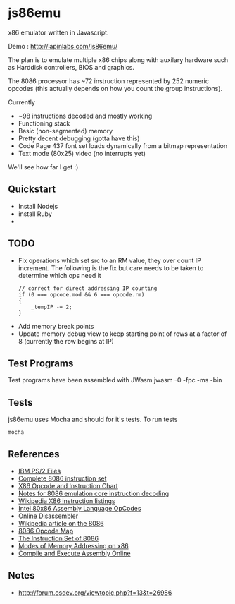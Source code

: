 js86emu
=======

x86 emulator written in Javascript.

Demo : http://lapinlabs.com/js86emu/

The plan is to emulate multiple x86 chips along with auxilary hardware such as
Harddisk controllers, BIOS and graphics.

The 8086 processor has ~72 instruction represented by 252 numeric opcodes (this actually depends on how you count the group instructions).

Currently

*  ~98 instructions decoded and mostly working
*  Functioning stack
*  Basic (non-segmented) memory
*  Pretty decent debugging (gotta have this)
*  Code Page 437 font set loads dynamically from a bitmap representation
*  Text mode (80x25) video (no interrupts yet)

We'll see how far I get :)

Quickstart
----
* Install Nodejs
* install Ruby
* 

TODO
----
* Fix operations which set src to an RM value, they over count IP increment. The following is the fix but care needs to be taken to determine which ops need it
  ```
  // correct for direct addressing IP counting
  if (0 === opcode.mod && 6 === opcode.rm)
  {
      _tempIP -= 2;
  }
  ```
* Add memory break points
* Update memory debug view to keep starting point of rows at a factor of 8 (currently the row begins at IP)

Test Programs
-------------
Test programs have been assembled with JWasm
jwasm -0 -fpc -ms -bin

Tests
-----
js86emu uses Mocha and should for it's tests. To run tests
  ```
  mocha
  ```

References
----------
* [IBM PS/2 Files](http://www.walshcomptech.com/selectpccbbs/)
* [Complete 8086 instruction set](http://www.gabrielececchetti.it/Teaching/CalcolatoriElettronici/Docs/i8086_instruction_set.pdf)
* [X86 Opcode and Instruction Chart](http://ref.x86asm.net/geek32.html)
* [Notes for 8086 emulation core instruction decoding](http://rubbermallet.org/8086%20notes.pdf)
* [Wikipedia X86 instruction listings](http://en.wikipedia.org/wiki/X86_instruction_listings)
* [Intel 80x86 Assembly Language OpCodes](http://www.mathemainzel.info/files/x86asmref.html)
* [Online Disassembler](http://www.onlinedisassembler.com/odaweb/)
* [Wikipedia article on the 8086](http://en.wikipedia.org/wiki/8086)
* [8086 Opcode Map](http://www.mlsite.net/8086/)
* [The Instruction Set of 8086](http://www.ing.unlp.edu.ar/electrotecnia/arcom1/UNDERSTANDING8085_8086_cap14_Instruccion_set.pdf)
* [Modes of Memory Addressing on x86](http://www.c-jump.com/CIS77/ASM/Memory/lecture.html)
* [Compile and Execute Assembly Online](http://www.compileonline.com/compile_assembly_online.php)

Notes
-----
* http://forum.osdev.org/viewtopic.php?f=13&t=26986